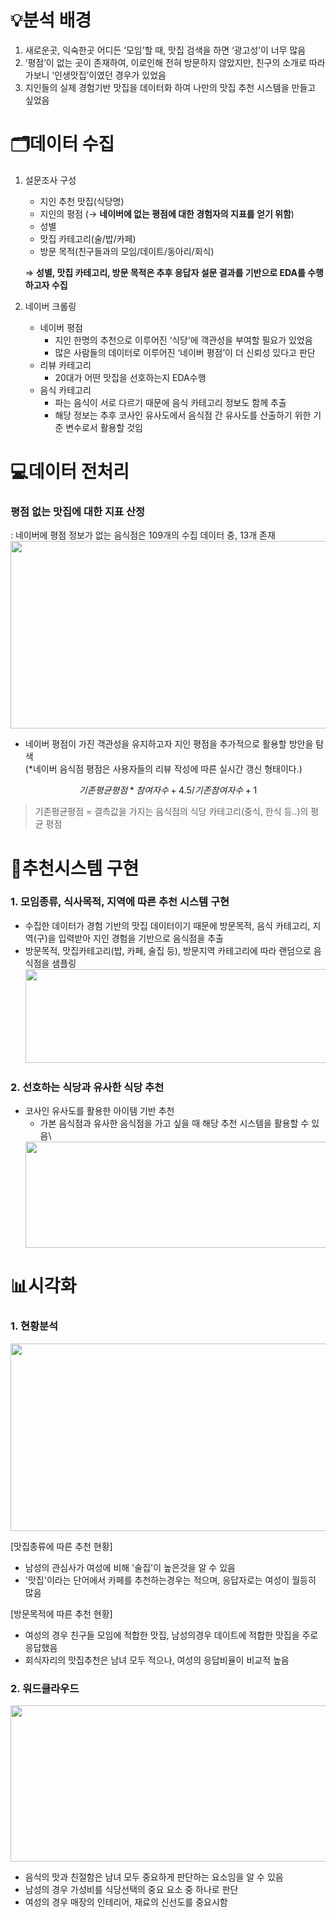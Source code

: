 # 💡분석 배경
1. 새로운곳, 익숙한곳 어디든 ‘모임’할 때, 맛집 검색을 하면 ‘광고성’이 너무 많음
2. ‘평점’이 없는 곳이 존재하여, 이로인해 전혀 방문하지 않았지만, 친구의 소개로 따라가보니 ‘인생맛집’이였던 경우가 있었음
3. 지인들의 실제 경험기반 맛집을 데이터화 하여 나만의 맛집 추천 시스템을 만들고 싶었음

# 🗂️데이터 수집
1. 설문조사 구성
    - 지인 추천 맛집(식당명)
    - 지인의 평점 (→ **네이버에 없는 평점에 대한 경험자의 지표를 얻기 위함**)
    - 성별
    - 맛집 카테고리(술/밥/카페)
    - 방문 목적(친구들과의 모임/데이트/동아리/회식)
    
    ⇒ **성별, 맛집 카테고리, 방문 목적은 추후 응답자 설문 결과를 기반으로 EDA를 수행하고자 수집**
    
2. 네이버 크롤링
    - 네이버 평점
        - 지인 한명의 추천으로 이루어진 ‘식당’에 객관성을 부여할 필요가 있었음
        - 많은 사람들의 데이터로 이루어진 ‘네이버 평점’이 더 신뢰성 있다고 판단
    - 리뷰 카테고리
        - 20대가 어떤 맛집을 선호하는지 EDA수행
    - 음식 카테고리
        - 파는 음식이 서로 다르기 때문에 음식 카테고리 정보도 함께 추출
        - 해당 정보는 추후 코사인 유사도에서 음식점 간 유사도를 산출하기 위한 기준 변수로서 활용할 것임
        
# 💻데이터 전처리
### 평점 없는 맛집에 대한 지표 산정
  : 네이버에 평점 정보가 없는 음식점은 109개의 수집 데이터 중, 13개 존재\
    <img src="https://user-images.githubusercontent.com/90360950/231228203-412bb862-8a97-44f8-bfb0-579ea2f5df97.png" width="700" height="300"/>
- 네이버 평점이 가진 객관성을 유지하고자 지인 평점을 추가적으로 활용할 방안을 탐색 \
    (*네이버 음식점 평점은 사용자들의 리뷰 작성에 따른 실시간 갱신 형태이다.)

$$
기존평균평점*참여자수 +4.5 / 기존 참여자수+1
$$

> 기존평균평점 = 결측값을 가지는 음식점의 식당 카테고리(중식, 한식 등..)의 평균 평점

# 📱추천시스템 구현
### 1. 모임종류, 식사목적, 지역에 따른 추천 시스템 구현
   - 수집한 데이터가 경험 기반의 맛집 데이터이기 때문에 방문목적, 음식 카테고리, 지역(구)을 입력받아 지인 경험을 기반으로 음식점을 추출
   - 방문목적, 맛집카테고리(밥, 카페, 술집 등), 방문지역 카테고리에 따라 랜덤으로 음식점을 샘플링
    <img src="https://user-images.githubusercontent.com/90360950/231233569-0bc11896-2401-45e0-8a05-864902d854f4.png" width="700" height="150"/>

### 2. 선호하는 식당과 유사한 식당 추천
- 코사인 유사도를 활용한 아이템 기반 추천
    - 가본 음식점과 유사한 음식점을 가고 싶을 때 해당 추천 시스템을 활용할 수 있음\
    <img src="https://user-images.githubusercontent.com/90360950/231234794-0860beef-7cf2-4a58-a2ce-b1e2f864e542.png" width="700" height="170"/>
    
# 📊시각화
### 1. 현황분석
 <img src="https://user-images.githubusercontent.com/90360950/231236599-3be321ff-7f5d-460a-ab17-a2676e8f6a51.png" width="700" height="300"/>

[맛집종류에 따른 추천 현황]

- 남성의 관심사가 여성에 비해 '술집'이 높은것을 알 수 있음
- '맛집'이라는 단어에서 카페를 추천하는경우는 적으며, 응답자로는 여성이 월등히 많음

[방문목적에 따른 추천 현황]

- 여성의 경우 친구들 모임에 적합한 맛집, 남성의경우 데이트에 적합한 맛집을 주로 응답했음
- 회식자리의 맛집추천은 남녀 모두 적으나, 여성의 응답비율이 비교적 높음

### 2. 워드클라우드
 <img src="https://user-images.githubusercontent.com/90360950/231238499-eac66de8-ef1d-45ec-ba24-e6f2aa18899f.png" width="900" height="250"/>

- 음식의 맛과 친절함은 남녀 모두 중요하게 판단하는 요소임을 알 수 있음
- 남성의 경우 가성비를 식당선택의 중요 요소 중 하나로 판단
- 여성의 경우 매장의 인테리어, 재료의 신선도를 중요시함
